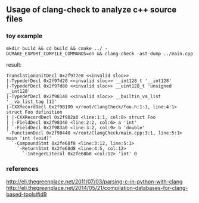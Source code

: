 ## Usage of clang-check to analyze c++ source files

### toy example
```
mkdir build && cd build && cmake ../ -DCMAKE_EXPORT_COMPILE_COMMANDS=on && clang-check -ast-dump ../main.cpp
```
result:
```
TranslationUnitDecl 0x2f977e0 <<invalid sloc>>
|-TypedefDecl 0x2f97d20 <<invalid sloc>> __int128_t '__int128'
|-TypedefDecl 0x2f97d80 <<invalid sloc>> __uint128_t 'unsigned __int128'
|-TypedefDecl 0x2f98140 <<invalid sloc>> __builtin_va_list '__va_list_tag [1]'
|-CXXRecordDecl 0x2f98190 </root/ClangCheck/foo.h:1:1, line:4:1> struct Foo definition
| |-CXXRecordDecl 0x2f982a0 <line:1:1, col:8> struct Foo
| |-FieldDecl 0x2f98340 <line:2:2, col:6> a 'int'
| `-FieldDecl 0x2f983a0 <line:3:2, col:9> b 'double'
`-FunctionDecl 0x2f98440 </root/ClangCheck/main.cpp:3:1, line:5:1> main 'int (void)'
  `-CompoundStmt 0x2fe68f8 <line:3:12, line:5:1>
    `-ReturnStmt 0x2fe68d8 <line:4:5, col:12>
      `-IntegerLiteral 0x2fe68b8 <col:12> 'int' 0
```

### references
http://eli.thegreenplace.net/2011/07/03/parsing-c-in-python-with-clang
http://eli.thegreenplace.net/2014/05/21/compilation-databases-for-clang-based-tools#id9
